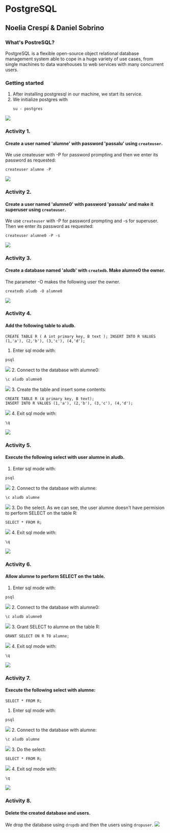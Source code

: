 # PostgreSQL
## Noelia Crespí & Daniel Sobrino

### What's PostreSQL?

PostgreSQL is a flexible open-source object relational database management system able to cope in a huge variety of use cases, from single machines to data warehouses to web services with many concurrent users.

### Getting started

1. After installing postgresql in our machine, we start its service.
2. We initialize postgres with 
      ```
      su - postgres
      ``` 
![](Img/0.png)

### Activity 1.
#### Create a user named 'alumne' with password 'passalu' using `createuser`.

We use createuser with -P for password prompting and then we enter its password as requested:
```
createuser alumne -P
```
![](Img/a1.png)

### Activity 2.
#### Create a user named 'alumne0' with password 'passalu' and make it superuser using `createuser`.

We use `createuser` with -P for password prompting and -s for superuser. Then we enter its password as requested:
```
createuser alumne0 -P -s
```
![](Img/a2.png)

### Activity 3.
#### Create a database named 'aludb' with `createdb`. Make alumne0 the owner.

The parameter -O makes the following user the owner.
```
createdb aludb -O alumne0
```
![](Img/a3.png)

### Activity 4.
#### Add the following table to aludb.
`
CREATE TABLE R (
  A int primary key,
  B text
);
INSERT INTO R VALUES (1,'a'), (2,'b'), (3,'c'), (4,'d');
`
1. Enter sql mode with:
```
psql
```
![](Img/a4.1.png)
2. Connect to the database with alumne0:
```
\c aludb alumne0
```
![](Img/a4.2.png)
3. Create the table and insert some contents:
```
CREATE TABLE R (A primary key, B text);
INSERT INTO R VALUES (1,'a'), (2,'b'), (3,'c'), (4,'d');
```
![](Img/a4.3.png)
4. Exit sql mode with:
```
\q
```
![](Img/a4.4.png)

### Activity 5.
#### Execute the following select with user alumne in aludb.
1. Enter sql mode with:
```
psql
```
![](Img/a4.1.png)
2. Connect to the database with alumne:
```
\c aludb alumne
```
![](Img/Maven.png)
3. Do the select. As we can see, the user alumne doesn't have permision to perform SELECT on the table R:
```
SELECT * FROM R;
```
![](Img/a5.png)
4. Exit sql mode with:
```
\q
```
![](Img/a4.4.png)
### Activity 6.
#### Allow alumne to perform SELECT on the table.
1. Enter sql mode with:
```
psql
```
![](Img/a4.1.png)
2. Connect to the database with alumne0:
```
\c aludb alumne0
```
![](Img/a4.2.png)
3. Grant SELECT to alumne on the table R:
```
GRANT SELECT ON R TO alumne;
```
![](Img/a6.1.png)
4. Exit sql mode with:
```
\q
```
![](Img/6.png)

### Activity 7.
#### Execute the following select with alumne:
```
SELECT * FROM R;
```
1. Enter sql mode with:
```
psql
```
![](Img/a4.1.png)
2. Connect to the database with alumne:
```
\c aludb alumne
```
![](Img/a7.2.png)
3. Do the select:
```
SELECT * FROM R;
```
![](Img/a7.3.png)
4. Exit sql mode with:
```
\q
```
![](Img/a4.4.png)

### Activity 8.
#### Delete the created database and users.

We drop the database using `dropdb` and then the users using `dropuser`.
![](Img/Maven.png)
